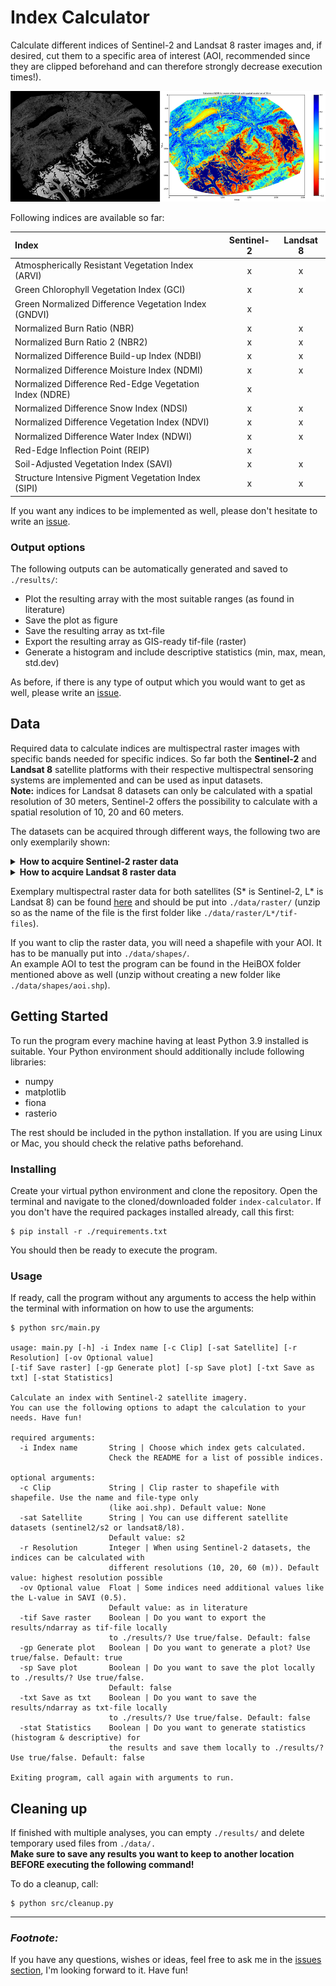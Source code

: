 # Index Calculator

Calculate different indices of Sentinel-2 and Landsat 8 raster images and, if desired, cut them to a specific area of interest (AOI, recommended since they are clipped beforehand and can therefore strongly decrease execution times!).

![Test picture](./results/ndmi_test.png)

Following indices are available so far:

| Index | Sentinel-2 | Landsat 8 |
|:------|:----------:|:---------:|
| Atmospherically Resistant Vegetation Index (ARVI) | x | x |
| Green Chlorophyll Vegetation Index (GCI) | x | x |
| Green Normalized Difference Vegetation Index (GNDVI) | x | |
| Normalized Burn Ratio (NBR) | x | x |
| Normalized Burn Ratio 2 (NBR2) | x | x |
| Normalized Difference Build-up Index (NDBI) | x | x |
| Normalized Difference Moisture Index (NDMI) | x | x |
| Normalized Difference Red-Edge Vegetation Index (NDRE) | x |  |
| Normalized Difference Snow Index (NDSI) | x | x |
| Normalized Difference Vegetation Index (NDVI) | x | x |
| Normalized Difference Water Index (NDWI) | x | x |
| Red-Edge Inflection Point (REIP) | x |  |
| Soil-Adjusted Vegetation Index (SAVI) | x | x |
| Structure Intensive Pigment Vegetation Index (SIPI) | x | x |

If you want any indices to be implemented as well, please don't hesitate to write an <a href="https://github.com/GrHalbgott/index-calculator/issues">issue</a>.

### Output options

The following outputs can be automatically generated and saved to `./results/`:
- Plot the resulting array with the most suitable ranges (as found in literature)
- Save the plot as figure
- Save the resulting array as txt-file
- Export the resulting array as GIS-ready tif-file (raster)
- Generate a histogram and include descriptive statistics (min, max, mean, std.dev)

As before, if there is any type of output which you would want to get as well, please write an <a href="https://github.com/GrHalbgott/index-calculator/issues">issue</a>.


## Data

Required data to calculate indices are multispectral raster images with specific bands needed for specific indices. So far both the **Sentinel-2** and **Landsat 8** satellite platforms with their respective multispectral sensoring systems are implemented and can be used as input datasets. <br/>
**Note:** indices for Landsat 8 datasets can only be calculated with a spatial resolution of 30 meters, Sentinel-2 offers the possibility to calculate with a spatial resolution of 10, 20 and 60 meters.

The datasets can be acquired through different ways, the following two are only exemplarily shown:

<details>
   <summary><b>How to acquire Sentinel-2 raster data</b></summary>
<br/>

1. Navigate to <a href="https://scihub.copernicus.eu/dhus/#/self-registration">Copernicus Open Access Hub by ESA registration form</a> and set up an account (skip if already registered)
2. Log in on <a href="https://scihub.copernicus.eu/dhus/#/home">Copernicus Open Access Hub</a>. Without logging in you cannot download the required data
3. Specify the search area in the map with right-click (move map with left-click and zoom in with mouse wheel)
4. Click on the three stripes left of the search box to open the advanced search (upper left corner of screen)
5. Select Sentinel-2 and put following statement in the box for the cloud cover: `[0 TO 2]`
6. If you want to search for data in a specific time period, put the required dates in "sensing period"
7. Click on the search button (upper right of search box) and wait until the results are displayed
8. Search for an image with full extent (no black parts) and minimal cloud cover
9. Hover over the entry and click on the eye icon ("View product details") which appears along with other icons on the lower right side of the entry
10. Check in the quick look window if the data seems suitable
<br/><br/>
    > If the images you are looking for are offline, take a look at <a href="https://github.com/GrHalbgott/Plants-vs-CO2/wiki/Troubleshooting">troubleshooting - Sentinel-2 data offline</a> for some help on that problem.
11. In the Inspector, click on the download-arrow in the lower right corner to download the complete ZIP-file
12. When downloaded, extract the ZIP-file and put the new folder in the `./data/raster/` folder (`./data/raster/S*`)
</details>

<details>
   <summary><b>How to acquire Landsat 8 raster data</b></summary>
<br/>

1. Navigate to <a href="https://ers.cr.usgs.gov/register">USGS EROS registration system</a> and set up an account (skip if already registered)
2. Log in on <a href="https://ers.cr.usgs.gov/login">USGS login form</a>. Without logging in you cannot download the required data
3. Go to <a href="https://earthexplorer.usgs.gov">USGS Earth Explorer</a>
4. Specify the search area in the map by zooming in to the area of interest
5. Click on the "Use Map" button on the left side. This bounds the area of interest in a rectangle which can be used as search criteria
6. Click on "Data Sets" on top of the left box and select Landsat -> Landsat Collection 2 (Level 1 or 2) -> Landsat 8/9 OLI/TIRS...
7. If you want to search for data in a specific time period or with specific cloud coverage, click on "Additional criteria" on top of the left boy and put the required dates in "Date Product Generated"
8. Click on "Results" and wait until the results are displayed
9. Search for an image with minimal cloud cover and with the right footprint (leftmost icon on each image)
10. If the data seems suitable, you can click on the download icon of the according image. A popup pops up and enables you to choose the data you want to download
11. Click on "Product options" and on the download button on top to download the whole data set
12. When downloaded, extract the ZIP-file and put the new folder in the `./data/raster/` folder (`./data/raster/L*`)
</details>

Exemplary multispectral raster data for both satellites (S* is Sentinel-2, L* is Landsat 8) can be found <a href="https://heibox.uni-heidelberg.de/d/5a5c773e48cf410a9ed6/">here</a> and should be put into `./data/raster/` (unzip so as the name of the file is the first folder like `./data/raster/L*/tif-files`). <br/>

If you want to clip the raster data, you will need a shapefile with your AOI. It has to be manually put into `./data/shapes/`. <br/>
An example AOI to test the program can be found in the HeiBOX folder mentioned above as well (unzip without creating a new folder like `./data/shapes/aoi.shp`).


## Getting Started

To run the program every machine having at least Python 3.9 installed is suitable. Your Python environment should additionally include following libraries:
- numpy
- matplotlib
- fiona
- rasterio

The rest should be included in the python installation. If you are using Linux or Mac, you should check the relative paths beforehand.

### Installing

Create your virtual python environment and clone the repository. Open the terminal and navigate to the cloned/downloaded folder `index-calculator`. If you don't have the required packages installed already, call this first:
```
$ pip install -r ./requirements.txt
```
You should then be ready to execute the program.

### Usage

If ready, call the program without any arguments to access the help within the terminal with information on how to use the arguments:
```
$ python src/main.py

usage: main.py [-h] -i Index name [-c Clip] [-sat Satellite] [-r Resolution] [-ov Optional value]
[-tif Save raster] [-gp Generate plot] [-sp Save plot] [-txt Save as txt] [-stat Statistics]

Calculate an index with Sentinel-2 satellite imagery.
You can use the following options to adapt the calculation to your needs. Have fun!

required arguments:
  -i Index name       String | Choose which index gets calculated.
                      Check the README for a list of possible indices.

optional arguments:
  -c Clip             String | Clip raster to shapefile with shapefile. Use the name and file-type only
                      (like aoi.shp). Default value: None
  -sat Satellite      String | You can use different satellite datasets (sentinel2/s2 or landsat8/l8).
                      Default value: s2
  -r Resolution       Integer | When using Sentinel-2 datasets, the indices can be calculated with
                      different resolutions (10, 20, 60 (m)). Default value: highest resolution possible
  -ov Optional value  Float | Some indices need additional values like the L-value in SAVI (0.5).
                      Default value: as in literature
  -tif Save raster    Boolean | Do you want to export the results/ndarray as tif-file locally
                      to ./results/? Use true/false. Default: false
  -gp Generate plot   Boolean | Do you want to generate a plot? Use true/false. Default: true
  -sp Save plot       Boolean | Do you want to save the plot locally to ./results/? Use true/false.
                      Default: false
  -txt Save as txt    Boolean | Do you want to save the results/ndarray as txt-file locally
                      to ./results/? Use true/false. Default: false
  -stat Statistics    Boolean | Do you want to generate statistics (histogram & descriptive) for
                      the results and save them locally to ./results/? Use true/false. Default: false

Exiting program, call again with arguments to run.
```


## Cleaning up

If finished with multiple analyses, you can empty `./results/` and delete temporary used files from `./data/.` <br/>
**Make sure to save any results you want to keep to another location BEFORE executing the following command!** <br/>

To do a cleanup, call:
```
$ python src/cleanup.py
```

---

### *Footnote:*

If you have any questions, wishes or ideas, feel free to ask me in the <a href="https://github.com/GrHalbgott/index-calculator/issues">issues section</a>, I'm looking forward to it. Have fun!
